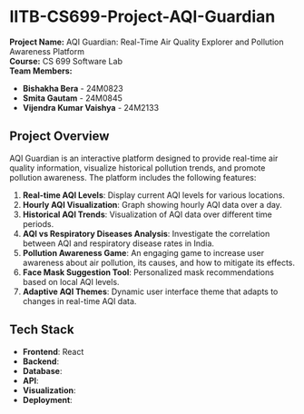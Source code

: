 # IITB-CS699-Project-AQI-Guardian

**Project Name:** AQI Guardian: Real-Time Air Quality Explorer and Pollution Awareness Platform  
**Course:** CS 699 Software Lab  
**Team Members:**

- **Bishakha Bera** - 24M0823
- **Smita Gautam** - 24M0845
- **Vijendra Kumar Vaishya** - 24M2133

## Project Overview

AQI Guardian is an interactive platform designed to provide real-time air quality information, visualize historical pollution trends, and promote pollution awareness. The platform includes the following features:

1. **Real-time AQI Levels**: Display current AQI levels for various locations.
2. **Hourly AQI Visualization**: Graph showing hourly AQI data over a day.
3. **Historical AQI Trends**: Visualization of AQI data over different time periods.
4. **AQI vs Respiratory Diseases Analysis**: Investigate the correlation between AQI and respiratory disease rates in India.
5. **Pollution Awareness Game**: An engaging game to increase user awareness about air pollution, its causes, and how to mitigate its effects.
6. **Face Mask Suggestion Tool**: Personalized mask recommendations based on local AQI levels.
7. **Adaptive AQI Themes**: Dynamic user interface theme that adapts to changes in real-time AQI data.

## Tech Stack

- **Frontend**: React
- **Backend**:
- **Database**:
- **API**:
- **Visualization**:
- **Deployment**:
